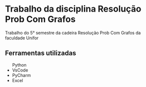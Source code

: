 <h1>Trabalho da disciplina Resolução Prob Com Grafos</h1>
<p>Trabalho do 5° semestre da cadeira Resolução Prob Com Grafos da faculdade Unifor<p>
<h2>Ferramentas utilizadas</h2>
<ul
    <li>Python</li>
    <li>VsCode</li>
    <li>PyCharm</li>
    <li>Excel</li>
    </ul>
